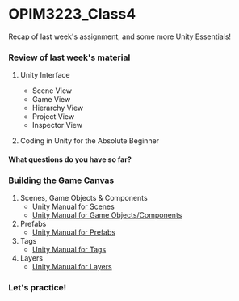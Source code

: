 # OPIM3223_Class4
Recap of last week's assignment, and some more Unity Essentials!

### Review of last week's material
1. Unity Interface
    - Scene View
    - Game View
    - Hierarchy View
    - Project View
    - Inspector View
    
2. Coding in Unity for the Absolute Beginner

#### What questions do you have so far?

### Building the Game Canvas
1. Scenes, Game Objects & Components
    - [Unity Manual for Scenes](https://docs.unity3d.com/Manual/CreatingScenes.html)
    - [Unity Manual for Game Objects/Components](https://docs.unity3d.com/Manual/GameObjects.html)
2. Prefabs
    - [Unity Manual for Prefabs](https://docs.unity3d.com/Manual/Prefabs.html)
3. Tags
    - [Unity Manual for Tags](https://docs.unity3d.com/Manual/Tags.html)
4. Layers
    - [Unity Manual for Layers](https://docs.unity3d.com/Manual/Layers.html)

### Let's practice!
